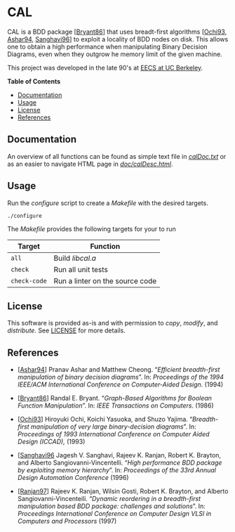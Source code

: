 # CAL
CAL is a BDD package [[Bryant86](#references)] that uses breadt-first
algorithms [[Ochi93](#references), [Ashar94](#references),
[Sanghavi96](#references)] to exploit a locality of BDD nodes on disk.
This allows one to obtain a high performance when manipulating Binary
Decision Diagrams, even when they outgrow he memory limit of the given
machine.

This project was developed in the late 90's at
[EECS at UC Berkeley](https://eecs.berkeley.edu/).

**Table of Contents**

- [Documentation](#documentation)
- [Usage](#usage)
- [License](#license)
- [References](#references)

## Documentation

An overview of all functions can be found as simple text file in
[*calDoc.txt*](calDoc) or as an easier to navigate HTML page in
[*doc/calDesc.html*](doc/calDesc.html).

## Usage

Run the *configure* script to create a *Makefile* with the desired
targets.

```bash
./configure
```

The *Makefile* provides the following targets for your to run

| Target       | Function                        |
|--------------|---------------------------------|
| `all`        | Build *libcal.a*                |
| `check`      | Run all unit tests              |
| `check-code` | Run a linter on the source code |

## License

This software is provided as-is and with permission to *copy*,
*modify*, and *distribute*. See [LICENSE](LICENSE) for more details.

## References

- [[Ashar94](https://ieeexplore.ieee.org/document/629886)]
  Pranav Ashar and Matthew Cheong. “_Efficient breadth-first manipulation of
  binary decision diagrams_”. In: _Proceedings of the
  1994 IEEE/ACM International Conference on Computer-Aided Design_. (1994)

- [[Bryant86](https://ieeexplore.ieee.org/stamp/stamp.jsp?tp=&arnumber=1676819)]
  Randal E. Bryant. “_Graph-Based Algorithms for Boolean Function Manipulation_”.
  In: _IEEE Transactions on Computers_. (1986)

- [[Ochi93](https://www.computer.org/csdl/proceedings-article/iccad/1993/00580030/12OmNAXglQz)]
  Hiroyuki Ochi, Koichi Yasuoka, and Shuzo Yajima. “_Breadth-first manipulation
  of very large binary-decision diagrams_”. In: _Proceedings of 1993
  International Conference on Computer Aided Design (ICCAD),_ (1993)

- [[Sanghavi96](https://link.springer.com/article/10.1007/s002360050083)
  Jagesh V. Sanghavi, Rajeev K. Ranjan, Robert K. Brayton, and Alberto
  Sangiovanni-Vincentelli. “_High performance BDD package by exploiting
  memory hierarchy_”. In: _Proceedings of the 33rd Annual Design
  Automation Conference_ (1996)

- [[Ranjan97](https://ieeexplore.ieee.org/abstract/document/628893)]
  Rajeev K. Ranjan, Wilsin Gosti, Robert K. Brayton, and Alberto
  Sangiovanni-Vincenteili. “_Dynamic reordering in a breadth-first
  manipulation based BDD package: challenges and solutions_”. In:
  _Proceedings International Conference on Computer Design VLSI in
  Computers and Processors_ (1997)
